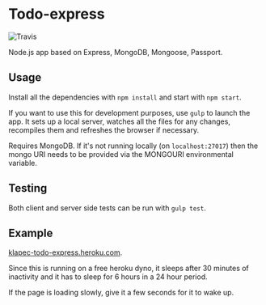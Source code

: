 # Todo-express

![Travis](https://travis-ci.org/klapec/todo-express.svg)

Node.js app based on Express, MongoDB, Mongoose, Passport.

## Usage

Install all the dependencies with `npm install` and start with `npm start`.

If you want to use this for development purposes, use `gulp` to launch the app. It sets up a local server, watches all the files for any changes, recompiles them and refreshes the browser if necessary.

Requires MongoDB. If it's not running locally (on `localhost:27017`) then the mongo URI needs to be provided via the MONGOURI environmental variable.

## Testing

Both client and server side tests can be run with `gulp test`.

## Example

[klapec-todo-express.heroku.com](https://klapec-todo-express.herokuapp.com/).

Since this is running on a free heroku dyno, it sleeps after 30 minutes of inactivity and it has to sleep for 6 hours in a 24 hour period.

If the page is loading slowly, give it a few seconds for it to wake up.
